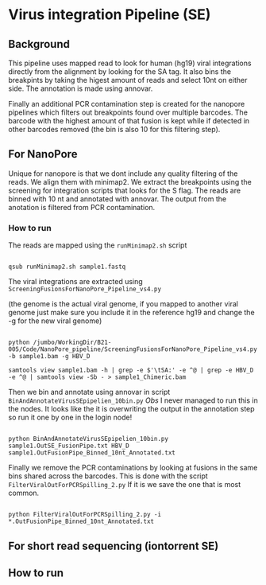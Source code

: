 # Virus integration Pipeline (SE)

## Background

This pipeline uses mapped read to look for human (hg19) viral integrations directly from the alignment by looking for the SA tag. It also bins the breakpints by taking the higest amount of reads and select 10nt on either side. The annotation is made using annovar. 

Finally an additional PCR contamination step is created for the nanopore pipelines which filters out breakpoints found over multiple barcodes. The barcode with the highest amount of that fusion is kept while if detected in other barcodes removed (the bin is also 10 for this filtering step). 

## For NanoPore

Unique for nanopore is that we dont include any quality filtering of the reads. We align them with minimap2. We extract the breakpoints using the screening for integration scripts that looks for the S flag. The reads are binned with 10 nt and annotated with annovar. The output from the anotation is filtered from PCR contamination.


### How to run 


The reads are mapped using the ```runMinimap2.sh``` script


```

qsub runMinimap2.sh sample1.fastq

```

The viral integrations are extracted using ```ScreeningFusionsForNanoPore_Pipeline_vs4.py```

(the genome is the actual viral genome, if you mapped to another viral genome just make sure you include it in the reference hg19 and change the -g for the new viral genome)

```

python /jumbo/WorkingDir/B21-005/Code/NanoPore_pipeline/ScreeningFusionsForNanoPore_Pipeline_vs4.py -b sample1.bam -g HBV_D

samtools view sample1.bam -h | grep -e $'\tSA:' -e ^@ | grep -e HBV_D -e ^@ | samtools view -Sb - > sample1_Chimeric.bam

```

Then we bin and annotate using annovar in script ```BinAndAnnotateVirusSEpipelien_10bin.py``` *Obs* I never managed to run this in the nodes. It looks like the it is overwriting the output in the annotation step so run it one by one in the login node! 


```

python BinAndAnnotateVirusSEpipelien_10bin.py sample1.OutSE_FusionPipe.txt HBV_D sample1.OutFusionPipe_Binned_10nt_Annotated.txt

```

Finally we remove the PCR contaminations by looking at fusions in the same bins shared across the barcodes. This is done with the script ```FilterViralOutForPCRSpilling_2.py``` If it is we save the one that is most common.

```

python FilterViralOutForPCRSpilling_2.py -i *.OutFusionPipe_Binned_10nt_Annotated.txt

```


## For short read sequencing (iontorrent SE)



## How to run